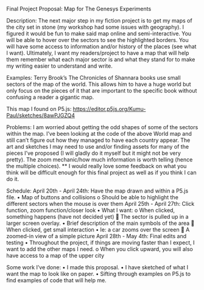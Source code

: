 Final Project Proposal: Map for The Genesys Experiments

Description: 
The next major step in my fiction project is to get my maps of the city set in stone (my workshop had some issues with geography). I figured it would be fun to make said map online and semi-interactive. You will be able to hover over the sectors to see the highlighted borders. You will have some access to information and/or history of the places (see what I want). Ultimately, I want my readers/project to have a map that will help them remember what each major sector is and what they stand for to make my writing easier to understand and write. 

Examples: 
	Terry Brook’s The Chronicles of Shannara books use small sectors of the map of the world. This allows him to have a huge world but only focus on the pieces of it that are important to the specific book without confusing a reader a gigantic map. 

This map I found on P5.js:  https://editor.p5js.org/Kumu-Paul/sketches/8awPJGZQ4

Problems: 
	I am worried about getting the odd shapes of some of the sectors within the map. I’ve been looking at the code of the above World map and still can’t figure out how they managed to have each country appear. 
	The art and sketches I may need to use and/or finding assets for many of the pieces I’ve proposed (I will gladly do it myself but it might not be very pretty).
	The zoom mechanic/how much information is worth telling (hence the multiple choices). 
** I would really love some feedback on what you think will be difficult enough for this final project as well as if you think I can do it. 

Schedule:
April 20th - April 24th: Have the map drawn and within a P5.js file. 
•	Map of buttons and collisions
o	Should be able to highlight the different sectors when the mouse is over them
April 25th - April 27th: Click function, zoom function/closer look
•	What I want:
o	When clicked, something happens (have not decided yet) 
	The sector is pulled up in a larger screen overlay. 
•	Brief description of the main symbols of the area
	When clicked, get small interaction
•	Ie: a car zooms over the screen 
	A zoomed-in view of a simple picture
April 28th - May 4th: Final edits and testing
•	Throughout the project, if things are moving faster than I expect, I want to add the other maps I need.
o	When you click upward, you will also have access to a map of the upper city
 
Some work I’ve done:
•	I made this proposal.
•	I have sketched of what I want the map to look like on paper. 
•	Sifting through examples on P5.js to find examples of code that will help me. 
